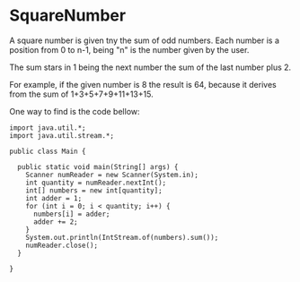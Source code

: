 # SquareNumber

A square number is given tny the sum of odd numbers. Each number is a position from 0 to n-1, being "n" is the number given by the user.

The sum stars in 1 being the next number the sum of the last number plus 2.

For example, if the given number is 8 the result is 64, because it derives from the sum of 1+3+5+7+9+11+13+15.

One way to find is the code bellow:

    import java.util.*;
    import java.util.stream.*;

    public class Main {

      public static void main(String[] args) {
        Scanner numReader = new Scanner(System.in);
        int quantity = numReader.nextInt();
        int[] numbers = new int[quantity];
        int adder = 1;
        for (int i = 0; i < quantity; i++) {
          numbers[i] = adder;
          adder += 2;
        }
        System.out.println(IntStream.of(numbers).sum());
        numReader.close();
      }

    }
